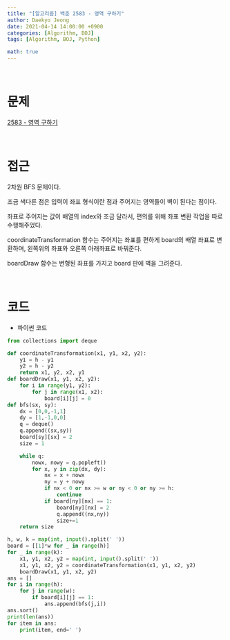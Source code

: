 ```yaml
---
title: "[알고리즘] 백준 2583 - 영역 구하기"
author: Daekyo Jeong
date: 2021-04-14 14:00:00 +0900
categories: [Algorithm, BOJ]
tags: [Algorithm, BOJ, Python]

math: true
---
```



<br/>

# **문제**

[2583 - 영역 구하기](https://www.acmicpc.net/problem/2583)

<br/>

# **접근**

2차원 BFS 문제이다.  

조금 색다른 점은 입력이 좌표 형식이란 점과 주어지는 영역들이 벽이 된다는 점이다.  

좌표로 주어지는 값이 배열의 index와 조금 달라서, 편의를 위해 좌표 변환 작업을 따로 수행해주었다.  


coordinateTransformation 함수는 주어지는 좌표를 편하게 board의 배열 좌표로 변환하며, 왼쪽위의 좌표와 오른쪽 아래좌표로 바꿔준다.  

boardDraw 함수는 변형된 좌표를 가지고 board 판에 벽을 그려준다.  

<br/>

# **코드**

- 파이썬 코드   

```py
from collections import deque

def coordinateTransformation(x1, y1, x2, y2):
    y1 = h - y1
    y2 = h - y2
    return x1, y2, x2, y1
def boardDraw(x1, y1, x2, y2):
    for i in range(y1, y2):
        for j in range(x1, x2):
            board[i][j] = 0
def bfs(sx, sy):
    dx = [0,0,-1,1]
    dy = [1,-1,0,0]
    q = deque()
    q.append((sx,sy))
    board[sy][sx] = 2
    size = 1

    while q:
        nowx, nowy = q.popleft()
        for x, y in zip(dx, dy):
            nx = x + nowx
            ny = y + nowy
            if nx < 0 or nx >= w or ny < 0 or ny >= h:
                continue
            if board[ny][nx] == 1:
                board[ny][nx] = 2
                q.append((nx,ny))
                size+=1
    return size

h, w, k = map(int, input().split(' '))
board = [[1]*w for _ in range(h)]
for _ in range(k):
    x1, y1, x2, y2 = map(int, input().split(' '))
    x1, y1, x2, y2 = coordinateTransformation(x1, y1, x2, y2)
    boardDraw(x1, y1, x2, y2)
ans = []
for i in range(h):
    for j in range(w):
        if board[i][j] == 1:
            ans.append(bfs(j,i))
ans.sort()
print(len(ans))
for item in ans:
    print(item, end=' ')
```

<br/>
